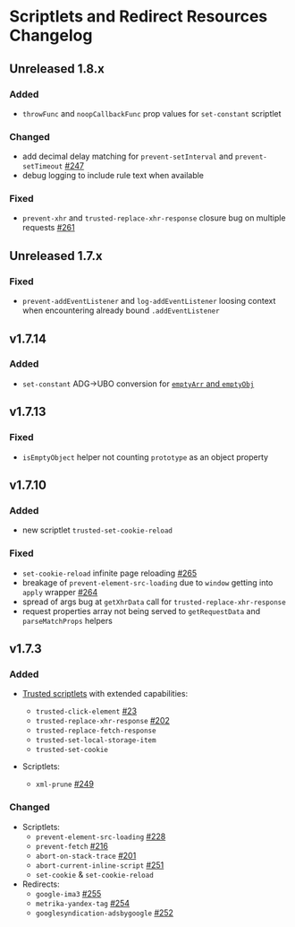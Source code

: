 # Scriptlets and Redirect Resources Changelog

## Unreleased 1.8.x

### Added
- `throwFunc` and `noopCallbackFunc` prop values for `set-constant` scriptlet

### Changed

- add decimal delay matching for `prevent-setInterval` and `prevent-setTimeout` [#247](https://github.com/AdguardTeam/Scriptlets/issues/247)
- debug logging to include rule text when available

### Fixed

- `prevent-xhr` and `trusted-replace-xhr-response` closure bug on multiple requests [#261](https://github.com/AdguardTeam/Scriptlets/issues/261)

## Unreleased 1.7.x

### Fixed

- `prevent-addEventListener` and `log-addEventListener` loosing context when encountering already bound `.addEventListener`

## v1.7.14

### Added

* `set-constant` ADG→UBO conversion for [`emptyArr` and `emptyObj`](https://github.com/uBlockOrigin/uBlock-issues/issues/2411)


## v1.7.13

### Fixed

* `isEmptyObject` helper not counting `prototype` as an object property

## v1.7.10

### Added

- new scriptlet `trusted-set-cookie-reload`

### Fixed

- `set-cookie-reload` infinite page reloading [#265](https://github.com/AdguardTeam/Scriptlets/issues/265)
- breakage of `prevent-element-src-loading` due to `window` getting into `apply` wrapper [#264](https://github.com/AdguardTeam/Scriptlets/issues/264)
- spread of args bug at `getXhrData` call for `trusted-replace-xhr-response`
- request properties array not being served to `getRequestData` and `parseMatchProps` helpers

## v1.7.3

### Added

- [Trusted scriptlets](./README.md#trusted-scriptlets) with extended capabilities:
    - `trusted-click-element` [#23](https://github.com/AdguardTeam/Scriptlets/issues/23)
    - `trusted-replace-xhr-response` [#202](https://github.com/AdguardTeam/Scriptlets/issues/202)
    - `trusted-replace-fetch-response`
    - `trusted-set-local-storage-item`
    - `trusted-set-cookie`

- Scriptlets:
    - `xml-prune` [#249](https://github.com/AdguardTeam/Scriptlets/issues/249)

### Changed

- Scriptlets:
  - `prevent-element-src-loading` [#228](https://github.com/AdguardTeam/Scriptlets/issues/228)
  - `prevent-fetch` [#216](https://github.com/AdguardTeam/Scriptlets/issues/216)
  - `abort-on-stack-trace` [#201](https://github.com/AdguardTeam/Scriptlets/issues/201)
  - `abort-current-inline-script` [#251](https://github.com/AdguardTeam/Scriptlets/issues/251)
  - `set-cookie` & `set-cookie-reload`
- Redirects:
  - `google-ima3` [#255](https://github.com/AdguardTeam/Scriptlets/issues/255)
  - `metrika-yandex-tag` [#254](https://github.com/AdguardTeam/Scriptlets/issues/254)
  - `googlesyndication-adsbygoogle` [#252](https://github.com/AdguardTeam/Scriptlets/issues/252)
